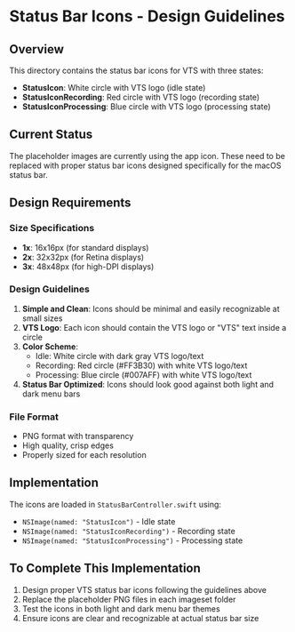 # Status Bar Icons - Design Guidelines

## Overview
This directory contains the status bar icons for VTS with three states:
- **StatusIcon**: White circle with VTS logo (idle state)
- **StatusIconRecording**: Red circle with VTS logo (recording state) 
- **StatusIconProcessing**: Blue circle with VTS logo (processing state)

## Current Status
The placeholder images are currently using the app icon. These need to be replaced with proper status bar icons designed specifically for the macOS status bar.

## Design Requirements

### Size Specifications
- **1x**: 16x16px (for standard displays)
- **2x**: 32x32px (for Retina displays)  
- **3x**: 48x48px (for high-DPI displays)

### Design Guidelines
1. **Simple and Clean**: Icons should be minimal and easily recognizable at small sizes
2. **VTS Logo**: Each icon should contain the VTS logo or "VTS" text inside a circle
3. **Color Scheme**:
   - Idle: White circle with dark gray VTS logo/text
   - Recording: Red circle (#FF3B30) with white VTS logo/text
   - Processing: Blue circle (#007AFF) with white VTS logo/text
4. **Status Bar Optimized**: Icons should look good against both light and dark menu bars

### File Format
- PNG format with transparency
- High quality, crisp edges
- Properly sized for each resolution

## Implementation
The icons are loaded in `StatusBarController.swift` using:
- `NSImage(named: "StatusIcon")` - Idle state
- `NSImage(named: "StatusIconRecording")` - Recording state  
- `NSImage(named: "StatusIconProcessing")` - Processing state

## To Complete This Implementation
1. Design proper VTS status bar icons following the guidelines above
2. Replace the placeholder PNG files in each imageset folder
3. Test the icons in both light and dark menu bar themes
4. Ensure icons are clear and recognizable at actual status bar size
